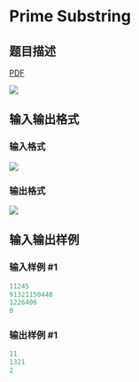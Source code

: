 # Prime Substring

## 题目描述

[problemUrl]: https://uva.onlinejudge.org/index.php?option=com_onlinejudge&Itemid=8&category=441&page=show_problem&problem=3987

[PDF](https://uva.onlinejudge.org/external/125/p12542.pdf)

![](https://cdn.luogu.com.cn/upload/vjudge_pic/UVA12542/5d34c7b4722e949eea194ef561f6735a0c88d839.png)

## 输入输出格式

### 输入格式

![](https://cdn.luogu.com.cn/upload/vjudge_pic/UVA12542/8957492c4c3f214a862d1335a97dfaf2a7b08c2c.png)

### 输出格式

![](https://cdn.luogu.com.cn/upload/vjudge_pic/UVA12542/fbe262277dfb95720be1e16c24defb723c05d57b.png)

## 输入输出样例

### 输入样例 #1

```cpp
11245
91321150448
1226406
0
```


### 输出样例 #1

```cpp
11
1321
2
```


